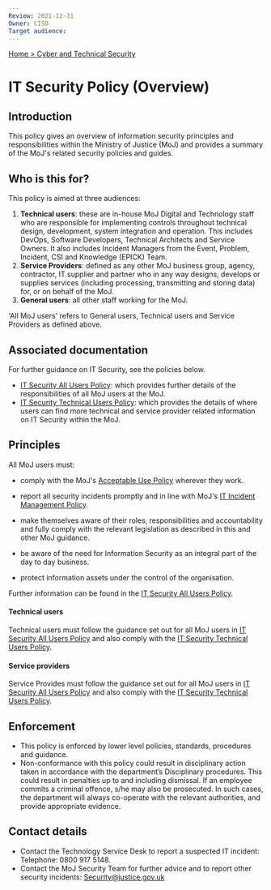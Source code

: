 ```yaml
---
Review: 2021-12-31
Owner: CISO
Target audience:
---
```


[Home > Cyber and Technical Security](../..)

[spf]: https://www.gov.uk/government/publications/security-policy-framework

# IT Security Policy (Overview)

## Introduction

This policy gives an overview of information security principles and responsibilities within the Ministry of Justice (MoJ) and provides a summary of the MoJ's related security policies and guides.

## Who is this for?

This policy is aimed at three audiences:

1. **Technical users**: these are in-house MoJ Digital and Technology staff who are responsible for implementing controls throughout technical design, development, system integration and operation. This includes DevOps, Software Developers, Technical Architects and Service Owners. It also includes Incident Managers from the Event, Problem, Incident, CSI and Knowledge (EPICK) Team.
2. **Service Providers**: defined as any other MoJ business group, agency, contractor, IT supplier and partner who in any way designs, develops or supplies services (including processing, transmitting and storing data) for, or on behalf of the MoJ.
3. **General users**: all other staff working for the MoJ.

'All MoJ users' refers to General users, Technical users and Service Providers as defined above.

## Associated documentation

For further guidance on IT Security, see the policies below.

* [IT Security All Users Policy](https://github.com/ministryofjustice/security-guidance/blob/Local/policies/it-security-all-users-policy.md): which provides further details of the responsibilities of all MoJ users at the MoJ.
* [IT Security Technical Users Policy](https://github.com/ministryofjustice/security-guidance/blob/Local/policies/it-security-technical-users-policy.md): which provides the details of where users can find more technical and service provider related information on IT Security within the MoJ.

## Principles

All MoJ users must:

- comply with the MoJ's [Acceptable Use Policy](https://github.com/ministryofjustice/security-guidance/blob/Local/policies/acceptable-use-policy.md) wherever they work.

- report all security incidents promptly and in line with MoJ's [IT Incident Management Policy](https://intranet.justice.gov.uk/guidance/security/it-computer-security/ict-security-policy-framework/it-incident-management-policy/).

- make themselves aware of their roles, responsibilities and accountability and fully comply with the relevant legislation as described in this
and other MoJ guidance.

- be aware of the need for Information Security as an integral part of the day to day business.

- protect information assets under the control of the organisation.  

Further information can be found in the [IT Security All Users Policy](https://github.com/ministryofjustice/security-guidance/blob/Local/policies/it-security-all-users-policy.md).

#### Technical users

Technical users must follow the guidance set out for all MoJ users in [IT Security All Users Policy](https://github.com/ministryofjustice/security-guidance/blob/Local/policies/it-security-all-users-policy.md) and also comply with the [IT Security Technical Users Policy](https://github.com/ministryofjustice/security-guidance/blob/Local/policies/it-security-technical-users-policy.md).

#### Service providers

Service Provides must follow the guidance set out for all MoJ users in [IT Security All Users Policy](https://github.com/ministryofjustice/security-guidance/blob/Local/policies/it-security-all-users-policy.md) and also comply with the [IT Security Technical Users Policy](https://github.com/ministryofjustice/security-guidance/blob/Local/policies/it-security-technical-users-policy.md).

## Enforcement
- This policy is enforced by lower level policies, standards, procedures and guidance.
- Non-conformance with this policy could result in disciplinary action taken in accordance with the department’s Disciplinary procedures. This could result in penalties up to and including dismissal. If an employee commits a criminal offence, s/he may also be prosecuted. In such cases, the department will always co-operate with the relevant authorities, and provide appropriate evidence.

## Contact details

- Contact the Technology Service Desk to report a suspected IT incident: Telephone: 0800 917 5148.
- Contact the MoJ Security Team for further advice and to report other security incidents: [Security@justice.gov.uk](mailto:Security@justice.gov.uk)
